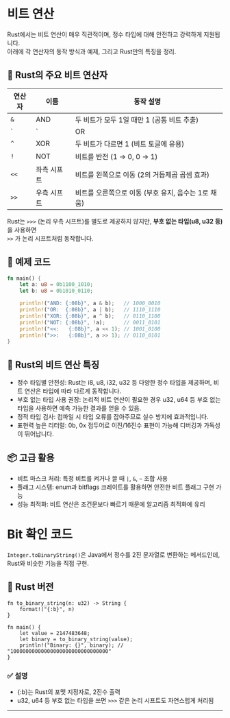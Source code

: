 # 비트 연산

Rust에서는 비트 연산이 매우 직관적이며, 정수 타입에 대해 안전하고 강력하게 지원됩니다.  
아래에 각 연산자의 동작 방식과 예제, 그리고 Rust만의 특징을 정리.

## 🔧 Rust의 주요 비트 연산자

| 연산자 | 이름               | 동작 설명                                                   |
|--------|--------------------|--------------------------------------------------------------|
| `&`    | AND                | 두 비트가 모두 1일 때만 1 (공통 비트 추출)                   |
| `|`    | OR                 | 두 비트 중 하나라도 1이면 1 (비트 병합)                      |
| `^`    | XOR                | 두 비트가 다르면 1 (비트 토글에 유용)                        |
| `!`    | NOT                | 비트를 반전 (1 → 0, 0 → 1)                                   |
| `<<`   | 좌측 시프트        | 비트를 왼쪽으로 이동 (2의 거듭제곱 곱셈 효과)                 |
| `>>`   | 우측 시프트        | 비트를 오른쪽으로 이동 (부호 유지, 음수는 1로 채움)          |

Rust는 `>>>` (논리 우측 시프트)를 별도로 제공하지 않지만, **부호 없는 타입(u8, u32 등)** 을 사용하면  
`>>` 가 논리 시프트처럼 동작합니다.


## 🧪 예제 코드
```rust
fn main() {
    let a: u8 = 0b1100_1010;
    let b: u8 = 0b1010_0110;

    println!("AND: {:08b}", a & b);   // 1000_0010
    println!("OR:  {:08b}", a | b);   // 1110_1110
    println!("XOR: {:08b}", a ^ b);   // 0110_1100
    println!("NOT: {:08b}", !a);      // 0011_0101
    println!("<<:   {:08b}", a << 1); // 1001_0100
    println!(">>:   {:08b}", a >> 1); // 0110_0101
}
```


## 🧠 Rust의 비트 연산 특징
- 정수 타입별 안전성: Rust는 i8, u8, i32, u32 등 다양한 정수 타입을 제공하며, 비트 연산은 타입에 따라 다르게 동작합니다.
- 부호 없는 타입 사용 권장: 논리적 비트 연산이 필요한 경우 u32, u64 등 부호 없는 타입을 사용하면 예측 가능한 결과를 얻을 수 있음.
- 정적 타입 검사: 컴파일 시 타입 오류를 잡아주므로 실수 방지에 효과적입니다.
- 표현력 높은 리터럴: 0b, 0x 접두어로 이진/16진수 표현이 가능해 디버깅과 가독성이 뛰어납니다.

## 📦 고급 활용
- 비트 마스크 처리: 특정 비트를 켜거나 끌 때 `|`, `&`, `~` 조합 사용
- 플래그 시스템: enum과 bitflags 크레이트를 활용하면 안전한 비트 플래그 구현 가능
- 성능 최적화: 비트 연산은 조건문보다 빠르기 때문에 알고리즘 최적화에 유리

# Bit 확인 코드

`Integer.toBinaryString()`은 Java에서 정수를 2진 문자열로 변환하는 메서드인데, Rust와 비슷한 기능을 직접 구현.

## 🦀 Rust 버전
```
fn to_binary_string(n: u32) -> String {
    format!("{:b}", n)
}

fn main() {
    let value = 2147483648;
    let binary = to_binary_string(value);
    println!("Binary: {}", binary); // "10000000000000000000000000000000"
}
```
### ✅ 설명
- {:b}는 Rust의 포맷 지정자로, 2진수 출력
- u32, u64 등 부호 없는 타입을 쓰면 `>>>` 같은 논리 시프트도 자연스럽게 처리됨

---



